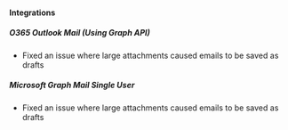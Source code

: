 
#### Integrations

##### O365 Outlook Mail (Using Graph API)

- Fixed an issue where large attachments caused emails to be saved as drafts

##### Microsoft Graph Mail Single User

- Fixed an issue where large attachments caused emails to be saved as drafts
